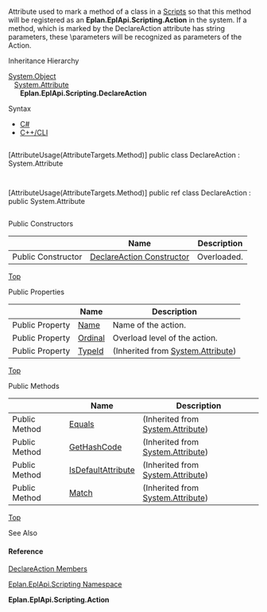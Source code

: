 Attribute used to mark a method of a class in a [Scripts](Scripts.html) so that this method will be registered as an **Eplan.EplApi.Scripting.Action** in the system. If a method, which is marked by the DeclareAction attribute has string parameters, these \parameters will be recognized as parameters of the Action.

Inheritance Hierarchy

[System.Object](#)  
   [System.Attribute](#)  
      **Eplan.EplApi.Scripting.DeclareAction**

Syntax

* [C#](#i-syntax-CS)
* [C++/CLI](#i-syntax-CPP2005)

```
```
[AttributeUsage(AttributeTargets.Method)]
public class DeclareAction : System.Attribute
```
```

```
```
[AttributeUsage(AttributeTargets.Method)]
public ref class DeclareAction : public System.Attribute
```
```



Public Constructors

|  | Name | Description |
| --- | --- | --- |
| Public Constructor | [DeclareAction Constructor](Eplan.EplApi.AFu~Eplan.EplApi.Scripting.DeclareAction~_ctor.html) | Overloaded. |

[Top](#top)



Public Properties

|  | Name | Description |
| --- | --- | --- |
| Public Property | [Name](Eplan.EplApi.AFu~Eplan.EplApi.Scripting.DeclareAction~Name.html) | Name of the action. |
| Public Property | [Ordinal](Eplan.EplApi.AFu~Eplan.EplApi.Scripting.DeclareAction~Ordinal.html) | Overload level of the action. |
| Public Property | [TypeId](#) | (Inherited from [System.Attribute](#)) |

[Top](#top)

Public Methods

|  | Name | Description |
| --- | --- | --- |
| Public Method | [Equals](#) | (Inherited from [System.Attribute](#)) |
| Public Method | [GetHashCode](#) | (Inherited from [System.Attribute](#)) |
| Public Method | [IsDefaultAttribute](#) | (Inherited from [System.Attribute](#)) |
| Public Method | [Match](#) | (Inherited from [System.Attribute](#)) |

[Top](#top)




See Also

#### Reference

[DeclareAction Members](Eplan.EplApi.AFu~Eplan.EplApi.Scripting.DeclareAction_members.html)
  
[Eplan.EplApi.Scripting Namespace](Eplan.EplApi.AFu~Eplan.EplApi.Scripting_namespace.html)
  
**Eplan.EplApi.Scripting.Action**